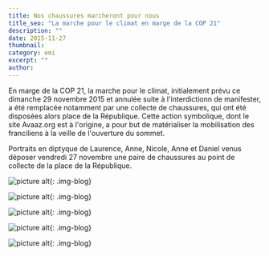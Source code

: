 ```yaml
---
title: Nos chaussures marcheront pour nous
title_seo: "La marche pour le climat en marge de la COP 21"
description: ""
date: 2015-11-27
thumbnail:
category: emi
excerpt: ""
author:
---
```


En marge de la COP 21, la marche pour le climat, initialement prévu ce dimanche 29 novembre 2015 et annulée suite à l'interdictionn de manifester, a été remplacée notamment par une collecte de chaussures, qui ont été disposées alors place de la République. Cette action symbolique, dont le site Avaaz.org est à l'origine, a pour but de matérialiser la mobilisation des franciliens à la veille de l'ouverture du sommet.

Portraits en diptyque de Laurence, Anne, Nicole, Anne et Daniel venus déposer vendredi 27 novembre une paire de chaussures au point de collecte de la place de la République.


![picture alt](/images/blog/marche-climat-diptyque-01.jpg "Marche pour le climat"){: .img-blog}

![picture alt](/images/blog/marche-climat-diptyque-02.jpg "Marche pour le climat"){: .img-blog}

![picture alt](/images/blog/marche-climat-diptyque-03.jpg "Marche pour le climat"){: .img-blog}

![picture alt](/images/blog/marche-climat-diptyque-04.jpg "Marche pour le climat"){: .img-blog}

![picture alt](/images/blog/marche-climat-diptyque-05.jpg "Marche pour le climat"){: .img-blog}
